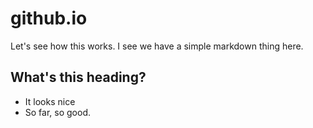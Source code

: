 # github.io


Let's see how this works. I see we have a simple markdown thing here.

## What's this heading?

*   It looks nice
*   So far, so good.
